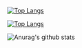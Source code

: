 [![Top Langs](https://github-readme-stats.vercel.app/api/top-langs/?username=xiaoxigua-1&langs_count=8)](https://github.com/anuraghazra/github-readme-stats)

[![Top Langs](https://github-readme-stats.vercel.app/api/top-langs/?username=xiaoxigua-1&langs_count=8)](https://github.com/anuraghazra/github-readme-stats)

![Anurag's github stats](https://github-readme-stats.vercel.app/api?username=xiaoxigua-1&show_icons=true&theme=radical)
